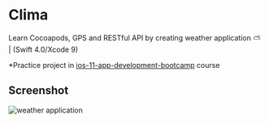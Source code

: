# Clima
Learn Cocoapods, GPS and RESTful API by creating weather application :partly_sunny: | (Swift 4.0/Xcode 9)

*Practice project in [ios-11-app-development-bootcamp](https://www.udemy.com/ios-11-app-development-bootcamp) course

## Screenshot
![weather application](https://github.com/londonappbrewery/Images/blob/master/Clima.gif)
